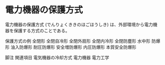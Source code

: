# 電力機器の保護方式

電力機器の保護方式 (でんりょくききのほごほうしき) は、外部環境から電力機器を保護する方式のことである。

保護方式の例
全閉形
全閉自冷形
全閉外扇形
全閉内冷形
全閉防塵形
水中形
防爆形
油入防爆形
耐圧防爆形
安全増防爆形
内圧防爆形
本質安全防爆形

脚注
関連項目
電気機器の冷却方式
電力機器
電力工学